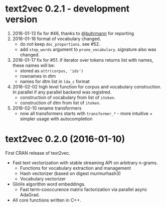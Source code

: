 # text2vec 0.2.1 - development version

1. 2016-01-13 fix for #46, thanks to @[buhrmann](https://github.com/buhrmann) for reporting 
1. 2016-01-16 format of vocabulary changed.
    * do not keep `doc_proportions`. see #52.
    * add `stop_words` argument to `prune_vocabulary`. signature also was changed.
1. 2016-01-17 fix for #51. if iterator over tokens returns list with names, these names will be:
    * stored as `attr(corpus, 'ids')`
    * rownames in dtm
    * names for dtm list in `lda_c` format
1. 2016-02-02 high level function for corpus and vocabulary construction. In parallel if any parallel backend was registred.
    * construction of vocabulary from list of `itoken`. 
    * construction of dtm from list of `itoken`. 
1. 2016-02-10 rename transformers
    * now all transformers starts with `transformer_*` - more intuitive + simpler usage with autocompletion

# text2vec 0.2.0 (2016-01-10)

First CRAN release of text2vec.

* Fast text vectorization with stable streaming API on arbitrary n-grams.
    * Functions for vocabulary extraction and management
    * Hash vectorizer (based on digest murmurhash3)
    * Vocabulary vectorizer
* GloVe algorithm word embeddings.
    * Fast term-cooccurence matrix factorization via parallel async AdaGrad.
* All core functions written in C++.
